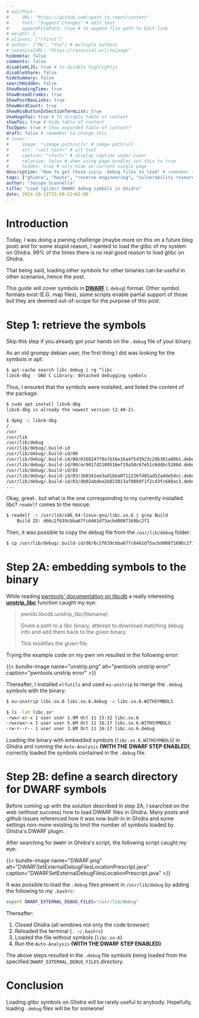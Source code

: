 ```yaml
---
# editPost:
#     URL: "https://github.com/<path_to_repo>/content"
#     Text: "Suggest Changes" # edit text
#     appendFilePath: true # to append file path to Edit link
# weight: 1
# aliases: ["/first"]
# author: ["Me", "You"] # multiple authors
# canonicalURL: "https://canonical.url/to/page"
hidemeta: false
comments: false
disableHLJS: true # to disable highlightjs
disableShare: false
hideSummary: false
searchHidden: false
ShowReadingTime: true
ShowBreadCrumbs: true
ShowPostNavLinks: true
ShowWordCount: true
ShowRssButtonInSectionTermList: true
UseHugoToc: true # To disable table of content
showToc: true # Hide table of content
TocOpen: true # Show expanded table of content?
draft: false # remember to change this
# cover:
#     image: "<image path/url>" # image path/url
#     alt: "<alt text>" # alt text
#     caption: "<text>" # display caption under cover
#     relative: false # when using page bundles set this to true
#     hidden: true # only hide on current single page
description: "How to get those juicy .debug files to load" # remember to change this
tags: ["ghidra", "howto", "reverse engineering", "vulnerability research", "ctf", "gdb"]
author: "Jacopo Scannella"
title: "Load (glibc) DWARF debug symbols in Ghidra"
date: 2024-10-11T15:59:12+02:00
---
```


# Introduction

Today, I was doing a pwning challenge (maybe more on this on a future blog post) and for some stupid reason,
I wanted to load the glibc of my system on Ghidra. 99% of the times there is no real good reason to load
glibc on Ghidra.

That being said, loading other symbols for other binaries can be useful in other scenarios, hence the post.

This guide will cover symbols in [**DWARF**](https://en.wikipedia.org/wiki/DWARF) (`.debug`) format. Other
symbol formats exist (E.G. map files), some scripts enable partial support of those but they are deemed
out-of-scope for the purpose of this post.

# Step 1: retrieve the symbols

Skip this step if you already got your hands on the `.debug` file of your binary.

As an old grumpy debian user, the first thing I did was looking for the symbols in apt:

```bash
$ apt-cache search libc debug | rg ^libc
libc6-dbg - GNU C Library: detached debugging symbols
```

Thus, I ensured that the symbols were installed, and listed the content of the package:

```bash
$ sudo apt install libc6-dbg
libc6-dbg is already the newest version (2.40-2).

$ dpkg -L libc6-dbg                     
/.
/usr
/usr/lib
/usr/lib/debug
/usr/lib/debug/.build-id
/usr/lib/debug/.build-id/00
/usr/lib/debug/.build-id/00/816b247f0a7b16e16a4f5d3923c2db381a88b1.debug
/usr/lib/debug/.build-id/00/ec9617d2109516ef19a58c67e51c6ddbc52884.debug
/usr/lib/debug/.build-id/03
/usr/lib/debug/.build-id/03/168341ee3ad1b6a0f12236f485ad52adde5dcc.debug
/usr/lib/debug/.build-id/03/db02abdea2b823013af088df1f2cd3fc688ac3.debug
...
```

Okay, great.. but what is the one corresponding to my currently installed libc? `readelf` comes to the rescue:

```bash
$ readelf -n /usr/lib/x86_64-linux-gnu/libc.so.6 | grep Build
    Build ID: d66c2f639cbba67fc6461d75acbd0087169bc2f1
```

Then, it was possible to copy the debug file from the `/usr/lib/debug` folder:

```bash
$ cp /usr/lib/debug/.build-id/d6/6c2f639cbba67fc6461d75acbd0087169bc2f1.debug ~/ctf/libc.6.so.debug
```


# Step 2A: embedding symbols to the binary

While reading [pwntools' documentation on libcdb](https://docs.pwntools.com/en/dev/libcdb.html) a really interesting
[**unstrip_libc**](https://docs.pwntools.com/en/dev/libcdb.html#pwnlib.libcdb.unstrip_libc) function caught my eye:

> pwnlib.libcdb.unstrip_libc(filename)
>
> Given a path to a libc binary, attempt to download matching debug info and add them back to the given binary.
>
> This modifies the given file.

Trying the example code on my pwn vm resulted in the following error:

{{< bundle-image
      name="unstrip.png"
      alt="pwntools unstrip error"
      caption="pwntools unstrip error" >}}

Thereafter, I installed `elfutils` and used `eu-unstrip` to merge the `.debug` symbols with the binary:

```bash
$ eu-unstrip libc.so.6 libc.so.6.debug -o libc.so.6.WITHSYMBOLS 

$ ls -lah libc.so* 
-rwxr-xr-x 1 user user 1.9M Oct 11 15:32 libc.so.6
-rwxrwxr-x 1 user user 5.6M Oct 11 16:17 libc.so.6.WITHSYMBOLS
-rw-r--r-- 1 user user 3.8M Oct 11 16:17 libc.so.6.debug
```

Loading the binary with embedded symbols (`libc.so.6.WITHSYMBOLS`) in Ghidra and running the `Auto-Analysis` **(WITH THE DWARF STEP ENABLED)**, correctly loaded the symbols contained in the `.debug` file.

# Step 2B: define a search directory for DWARF symbols

Before coming up with the solution described in step 2A, I searched on the web (without success) how to load DWARF files in Ghidra.
Many posts and github issues referenced how it was now built-in in Ghidra and some settings non-more-existing to limit the number of symbols loaded
by Ghidra's DWARF plugin.

After searching for `DWARF` in Ghidra's script, the following script caught my eye:

{{< bundle-image
      name="DWARF.png"
      alt="DWARFSetExternalDebugFilesLocationPrescript.java"
      caption="DWARFSetExternalDebugFilesLocationPrescript.java" >}}

It was possible to load the `.debug` files present in `/usr/lib/debug` by adding the following to my `.bashrc`:

```bash
export DWARF_EXTERNAL_DEBUG_FILES="/usr/lib/debug"
```

Thereafter:
1. Closed Ghidra (all windows not only the code browser)
2. Reloaded the terminal (`. ~/.bashrc`)
3. Loaded the file without symbols (`libc.so.6`)
4. Run the `Auto-Analysis` **(WITH THE DWARF STEP ENABLED)**

The above steps resulted in the `.debug` file symbols being loaded from the specified `DWARF_EXTERNAL_DEBUG_FILES` directory.

# Conclusion

Loading glibc symbols on Ghidra will be rarely useful to anybody. Hopefully, loading `.debug` files will be for someone!
